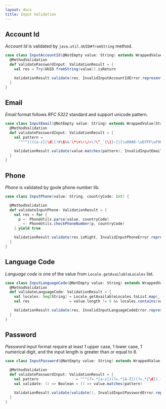 ```yaml
---
layout: docs
title: Input Validation
---
```


## Account Id

*Account Id* is validated by `java.util.UUID#fromString` method.

```scala
case class InputAccountId(@NotEmpty value: String) extends WrappedValue[String] {
  @MethodValidation
  def validatePasswordInput: ValidationResult = {
    val res = Try(UUID.fromString(value)).isReturn

    ValidationResult.validate(res, InvalidInputAccountIdError.represent(true))
  }
}
```

## Email

*Email* format follows *RFC 5322* standard and support unicode pattern.

```scala
case class InputEmail(@NotEmpty value: String) extends WrappedValue[String] {
  @MethodValidation
  def validatePasswordInput: ValidationResult = {
    val pattern =
      """^((([a-z]|\d|[!#\$%&'\*\+\-\/=\?\^_`{\|}~]|[\u00A0-\uD7FF\uF900-\uFDCF\uFDF0-\uFFEF])+(\.([a-z]|\d|[!#\$%&'\*\+\-\/=\?\^_`{\|}~]|[\u00A0-\uD7FF\uF900-\uFDCF\uFDF0-\uFFEF])+)*)|((\x22)((((\x20|\x09)*(\x0d\x0a))?(\x20|\x09)+)?(([\x01-\x08\x0b\x0c\x0e-\x1f\x7f]|\x21|[\x23-\x5b]|[\x5d-\x7e]|[\u00A0-\uD7FF\uF900-\uFDCF\uFDF0-\uFFEF])|(\\([\x01-\x09\x0b\x0c\x0d-\x7f]|[\u00A0-\uD7FF\uF900-\uFDCF\uFDF0-\uFFEF]))))*(((\x20|\x09)*(\x0d\x0a))?(\x20|\x09)+)?(\x22)))@((([a-z]|\d|[\u00A0-\uD7FF\uF900-\uFDCF\uFDF0-\uFFEF])|(([a-z]|\d|[\u00A0-\uD7FF\uF900-\uFDCF\uFDF0-\uFFEF])([a-z]|\d|-|\.|_|~|[\u00A0-\uD7FF\uF900-\uFDCF\uFDF0-\uFFEF])*([a-z]|\d|[\u00A0-\uD7FF\uF900-\uFDCF\uFDF0-\uFFEF])))\.)+(([a-z]|[\u00A0-\uD7FF\uF900-\uFDCF\uFDF0-\uFFEF])|(([a-z]|[\u00A0-\uD7FF\uF900-\uFDCF\uFDF0-\uFFEF])([a-z]|\d|-|\.|_|~|[\u00A0-\uD7FF\uF900-\uFDCF\uFDF0-\uFFEF])*([a-z]|[\u00A0-\uD7FF\uF900-\uFDCF\uFDF0-\uFFEF])))$"""

    ValidationResult.validate(value.matches(pattern), InvalidInputEmailError.represent(true))
  }
}
```

## Phone

*Phone* is validated by goole phone number lib.

```scala
case class InputPhone(value: String, countryCode: Int) {

  @MethodValidation
  def validateInputPhone: ValidationResult = {
    val res = for {
      p <- PhoneUtils.parse(value, countryCode)
      _ <- PhoneUtils.checkPhoneNumber(p, countryCode)
    } yield true

    ValidationResult.validate(res.isRight, InvalidInputPhoneError.represent(true))
  }
}
```

## Language Code

*Language code* is one of the value from `Locale.getAvailableLocales` list.

```scala
case class InputLanguageCode(@NotEmpty value: String) extends WrappedValue[String] {
  @MethodValidation
  def validateLanguageCode: ValidationResult = {
    val locales: Seq[String] = Locale.getAvailableLocales.toList.map(_.toString.replace("_", "-"))
    val res                  = value.length != 0 && locales.contains(value)

    ValidationResult.validate(res, InvalidInputLanguageCodeError.represent(true))
  }
}
```

## Password

*Password* input format require at least 1 upper case, 1 lower case, 1 numerical digit, and the input length is greater than or equal to 8.

```scala
case class InputPassword(@NotEmpty value: String) extends WrappedValue[String] {

  @MethodValidation
  def validatePasswordInput: ValidationResult = {
    val pattern                 = """(?=.*[a-z])(?=.*[A-Z])(?=.*[\d]).{8,}"""
    val validate: () => Boolean = () => value.matches(pattern)

    ValidationResult.validate(validate(), InvalidInputPasswordError.represent(true))
  }
}
```
